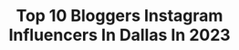 ---
title: Top 10 Bloggers Instagram Influencers In Dallas In 2023
description: >-
  Find top bloggers Instagram influencers in Dallas in 2023. Most popular hashtags: #dallasblogger #lifestyleblogger #blogger #influencer.
platform: Instagram
hits: 115
text_top: See the top-rated Instagram profiles on inBeat.
text_bottom: Our database holds 115 Instagram influencers like this in Dallas, United States for you to collaborate.
profiles:
  - username: "iamsarahmize"
    fullname: >-
      Sarah Mize
    bio: >-
      🍸 Full time blogger @dallaslovelist 👩🏻‍💻 Social Media Expert @studiolovelist ✨Founder @citylovelist 🎧 @2chainz 🏈 @vol_sports + 🍕enthusiast
    location: "United States"
    followers: 22347
    engagement: 145
    commentsToLikes: 0.050596
    id: ck5pxeeu0rdqu0i11cxgny809
    verified: false
    hashtags: "#drakeoncake, #thegreatamericantakeoutdfw, #costarica, #citylovelist"
  - username: "what.the.prick"
    fullname: >-
      What The Prick! | T1D Blog
    bio: >-
      • Type 1 Diabetes Blog by @sophialivolsi 🩸 • Humor, honesty, & community are the best medicines (well, besides insulin, duh) 💉 • Website below 😊⬇️
    location: "United States"
    followers: 10053
    engagement: 344
    commentsToLikes: 0.063298
    id: ckaox4h5zbquu0i78iqjuzd7e
    verified: false
    hashtags: "#type1diabetes, #teamfreestylelibre, #type1diabetic, #blogger"
  - username: "heleneinbetween"
    fullname: >-
      Helene Sula |Lifestyle Blogger
    bio: >-
      Storyteller. Dallas, TX. Exploring USA via RV w/ 2 pups & 1 husband. #livealittle I travel for fun and blog for a living 🗺 Blog, travel, insta tips⬇️
    location: "United States"
    followers: 166899
    engagement: 291
    commentsToLikes: 0.047672
    id: ck0w2u1drq6he0i19k0mvn2ss
    verified: false
    hashtags: "#helenelovesdallas, #reels, #helenefortheholidays, #travelblogger"
  - username: "sparklecates"
    fullname: >-
      Taryn Cates || Dallas Blogger
    bio: >-
      Hey girl! Glad you’re here💕 Travel and Lifestyle Blogger in Dallas, TX✈️ 🤠 Bride To Be 💍 @hartryanc taryn@taryncates.com💌 NEW YOUTUBE VLOG🎥⬇️
    location: "United States"
    followers: 92778
    engagement: 164
    commentsToLikes: 0.237216
    id: ck6tirgio1a5w0j71hs8x0n5o
    verified: false
    hashtags: "#sparklecates, #becomethatgirl, #disneyworldtrip, #lifestylebloggers"
  - username: "mattdew121212"
    fullname: >-
      Matthew King
    bio: >-
      Matty ice 🧊. Atx - Blessed🙏 Sc ✨: yella_bone7 (250k)on tiktok🚨
    location: "United States"
    followers: 21181
    engagement: 1968
    commentsToLikes: 0.013764
    id: ckap1fy3oufhh0i78vudsyg7e
    verified: false
    hashtags: "#austintexas, #utsa, #explorepage, #austin"
  - username: "darlenetambien"
    fullname: >-
      DARLENE
    bio: >-
      A highlight reel...
    location: "United States"
    followers: 3208
    engagement: 771
    commentsToLikes: 0.068667
    id: ck5hlapb8jvq40i11fvjwkfv4
    verified: false
    hashtags: "#discoverunder5k, #blessedprotein, #outfits, #whatiwore"
  - username: "jackiee__lopez"
    fullname: >-
      J a c k i e  L o p e z • Dallas Blogger
    bio: >-
      💌DM/EMAIL for Collaborations 📍DFW, TX #Lifestyle + #Fashion + #Motherhood #DallasBlogger+ #ContentCreator #fortworthblogger 🧿
    location: "United States"
    followers: 17856
    engagement: 279
    commentsToLikes: 0.136309
    id: ck0tznhp4r10b0i19wekrdxra
    verified: false
    hashtags: "#influencer, #dfwblogger, #datenight, #ad"
  - username: "camille.elena"
    fullname: >-
      Camille Elena • Dallas Blogger
    bio: >-
      #MillennialMama | Style + Beauty + Life | Enneagram 5 #Chamoy Candy: @camis.candies TikTok 28k 👉🏼camille.elena 📧: camille.elena.blog@gmail.com
    location: "United States"
    followers: 29847
    engagement: 98
    commentsToLikes: 0.197667
    id: ck0u9ateb9dxr0i19cumubcpe
    verified: false
    hashtags: "#dfwmommyblogger, #dreamyaesthetic, #fortworthblogger, #dfwlatinabloggers"
  - username: "marblelouslypetite"
    fullname: >-
      Abby | Dallas Blogger
    bio: >-
      AFFORDABLE STYLE・BEAUTY ・HOME DECOR 5'0" petite + curvy brightening your feed with fun and playful colors abby@marblelouslypetite.com shop my looks ⤵
    location: "United States"
    followers: 60649
    engagement: 203
    commentsToLikes: 0.083346
    id: ck15ruvrx9tvn0i198lzs99h4
    verified: false
    hashtags: "#jen7jeans, #vanityfairlingerie, #nintendoswitch, #influencehercollective"
  - username: "hkcung"
    fullname: >-
      HOÀNG-KIM | DALLAS BLOGGER
    bio: >-
      Sharing what I love in my everyday life 🤍 engaged to @johnnyhvan & built #HKandJHome youtube.com/HKCung hello@colorandchic.com Blog posts & sources↓
    location: "United States"
    followers: 117341
    engagement: 223
    commentsToLikes: 0.073940
    id: ck0w20ancm0ih0i19xwo9uyww
    verified: false
    hashtags: "#ltkhome, #ad, #liketkit, #hkandjhome"
---